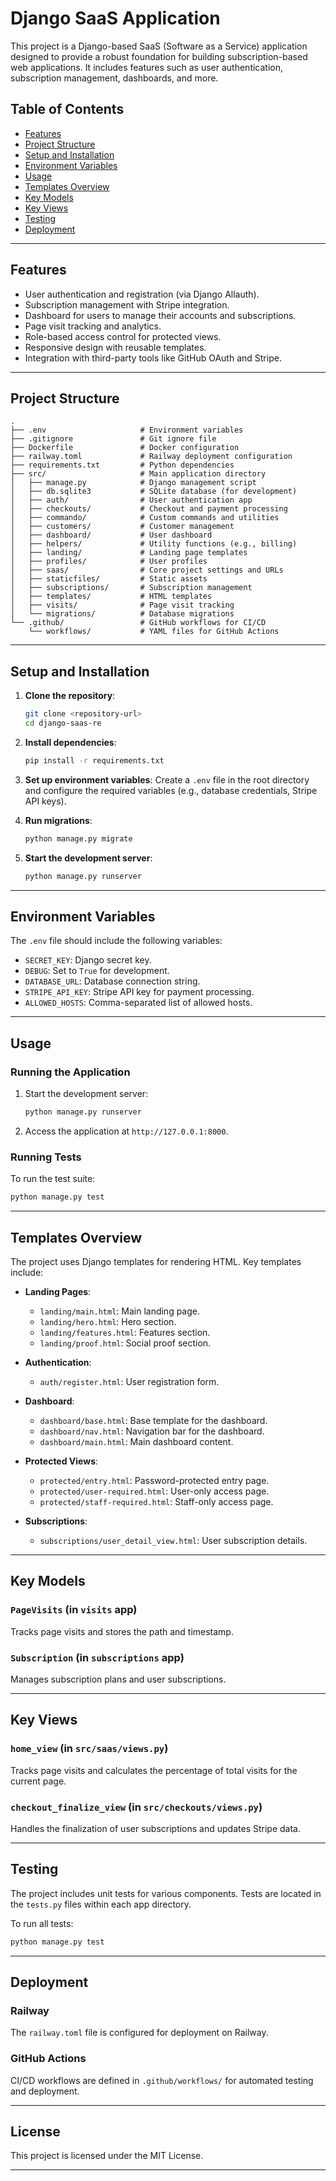 # Django SaaS Application

This project is a Django-based SaaS (Software as a Service) application designed to provide a robust foundation for building subscription-based web applications. It includes features such as user authentication, subscription management, dashboards, and more.

## Table of Contents

- [Features](#features)
- [Project Structure](#project-structure)
- [Setup and Installation](#setup-and-installation)
- [Environment Variables](#environment-variables)
- [Usage](#usage)
- [Templates Overview](#templates-overview)
- [Key Models](#key-models)
- [Key Views](#key-views)
- [Testing](#testing)
- [Deployment](#deployment)

---

## Features

- User authentication and registration (via Django Allauth).
- Subscription management with Stripe integration.
- Dashboard for users to manage their accounts and subscriptions.
- Page visit tracking and analytics.
- Role-based access control for protected views.
- Responsive design with reusable templates.
- Integration with third-party tools like GitHub OAuth and Stripe.

---

## Project Structure

```
.
├── .env                     # Environment variables
├── .gitignore               # Git ignore file
├── Dockerfile               # Docker configuration
├── railway.toml             # Railway deployment configuration
├── requirements.txt         # Python dependencies
├── src/                     # Main application directory
│   ├── manage.py            # Django management script
│   ├── db.sqlite3           # SQLite database (for development)
│   ├── auth/                # User authentication app
│   ├── checkouts/           # Checkout and payment processing
│   ├── commando/            # Custom commands and utilities
│   ├── customers/           # Customer management
│   ├── dashboard/           # User dashboard
│   ├── helpers/             # Utility functions (e.g., billing)
│   ├── landing/             # Landing page templates
│   ├── profiles/            # User profiles
│   ├── saas/                # Core project settings and URLs
│   ├── staticfiles/         # Static assets
│   ├── subscriptions/       # Subscription management
│   ├── templates/           # HTML templates
│   ├── visits/              # Page visit tracking
│   └── migrations/          # Database migrations
└── .github/                 # GitHub workflows for CI/CD
    └── workflows/           # YAML files for GitHub Actions
```

---

## Setup and Installation

1. **Clone the repository**:
   ```bash
   git clone <repository-url>
   cd django-saas-re
   ```

2. **Install dependencies**:
   ```bash
   pip install -r requirements.txt
   ```

3. **Set up environment variables**:
   Create a `.env` file in the root directory and configure the required variables (e.g., database credentials, Stripe API keys).

4. **Run migrations**:
   ```bash
   python manage.py migrate
   ```

5. **Start the development server**:
   ```bash
   python manage.py runserver
   ```

---

## Environment Variables

The `.env` file should include the following variables:

- `SECRET_KEY`: Django secret key.
- `DEBUG`: Set to `True` for development.
- `DATABASE_URL`: Database connection string.
- `STRIPE_API_KEY`: Stripe API key for payment processing.
- `ALLOWED_HOSTS`: Comma-separated list of allowed hosts.

---

## Usage

### Running the Application

1. Start the development server:
   ```bash
   python manage.py runserver
   ```

2. Access the application at `http://127.0.0.1:8000`.

### Running Tests

To run the test suite:
```bash
python manage.py test
```

---

## Templates Overview

The project uses Django templates for rendering HTML. Key templates include:

- **Landing Pages**:
  - `landing/main.html`: Main landing page.
  - `landing/hero.html`: Hero section.
  - `landing/features.html`: Features section.
  - `landing/proof.html`: Social proof section.

- **Authentication**:
  - `auth/register.html`: User registration form.

- **Dashboard**:
  - `dashboard/base.html`: Base template for the dashboard.
  - `dashboard/nav.html`: Navigation bar for the dashboard.
  - `dashboard/main.html`: Main dashboard content.

- **Protected Views**:
  - `protected/entry.html`: Password-protected entry page.
  - `protected/user-required.html`: User-only access page.
  - `protected/staff-required.html`: Staff-only access page.

- **Subscriptions**:
  - `subscriptions/user_detail_view.html`: User subscription details.

---

## Key Models

### `PageVisits` (in `visits` app)
Tracks page visits and stores the path and timestamp.

### `Subscription` (in `subscriptions` app)
Manages subscription plans and user subscriptions.

---

## Key Views

### `home_view` (in `src/saas/views.py`)
Tracks page visits and calculates the percentage of total visits for the current page.

### `checkout_finalize_view` (in `src/checkouts/views.py`)
Handles the finalization of user subscriptions and updates Stripe data.

---

## Testing

The project includes unit tests for various components. Tests are located in the `tests.py` files within each app directory.

To run all tests:
```bash
python manage.py test
```

---

## Deployment

### Railway
The `railway.toml` file is configured for deployment on Railway.

### GitHub Actions
CI/CD workflows are defined in `.github/workflows/` for automated testing and deployment.

---

## License

This project is licensed under the MIT License.

---
